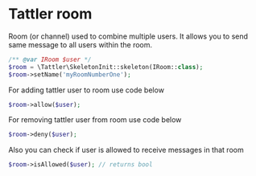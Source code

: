 # Tattler room

Room (or channel) used to combine multiple users. It allows you to send same message to all users within the room.


```php
/** @var IRoom $user */
$room = \Tattler\SkeletonInit::skeleton(IRoom::class);
$room->setName('myRoomNumberOne');
```

For adding tattler user to room use code below
```php
$room->allow($user);
```

For removing tattler user from room use code below
```php
$room->deny($user);
```

Also you can check if user is allowed to receive messages in that room
```php
$room->isAllowed($user); // returns bool
```